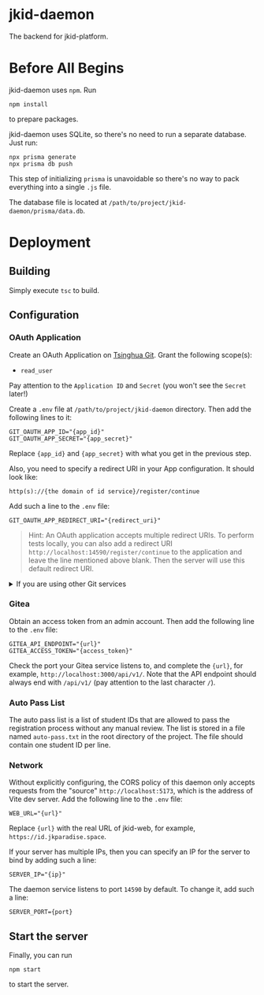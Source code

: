 # jkid-daemon

The backend for jkid-platform.

# Before All Begins

jkid-daemon uses `npm`. Run
```shell
npm install
```
to prepare packages.

jkid-daemon uses SQLite, so there's no need to run a separate database. Just run:
```shell
npx prisma generate
npx prisma db push
```

This step of initializing `prisma` is unavoidable so there's no way to pack everything into a single `.js` file.

The database file is located at `/path/to/project/jkid-daemon/prisma/data.db`.

# Deployment

## Building

Simply execute `tsc` to build.

## Configuration

### OAuth Application

Create an OAuth Application on [Tsinghua Git](https://git.tsinghua.edu.cn/-/user_settings/applications). Grant the following scope(s):
- `read_user`

Pay attention to the `Application ID` and `Secret` (you won't see the `Secret` later!)

Create a `.env` file at `/path/to/project/jkid-daemon` directory. Then add the following lines to it:
```properties
GIT_OAUTH_APP_ID="{app_id}"
GIT_OAUTH_APP_SECRET="{app_secret}"
```
Replace `{app_id}` and `{app_secret}` with what you get in the previous step.

Also, you need to specify a redirect URI in your App configuration. It should look like:
```
http(s)://{the domain of id service}/register/continue
```
Add such a line to the `.env` file:
```properties
GIT_OAUTH_APP_REDIRECT_URI="{redirect_uri}"
```

> Hint: An OAuth application accepts multiple redirect URIs. To perform tests locally, you can also add a redirect URI `http://localhost:14590/register/continue` to the application and leave the line mentioned above blank. Then the server will use this default redirect URI.

<details> <summary>If you are using other Git services</summary>

Keep in mind that other Git services may not return the student ID ("学号") as Tsinghua Git does (unfortunately they even may not have the concept of "学号"!) So you may need to modify the source code and the prisma schema file. This limits the extensibility of this application. What a pity!

</details>

### Gitea

Obtain an access token from an admin account. Then add the following line to the `.env` file:
```properties
GITEA_API_ENDPOINT="{url}"
GITEA_ACCESS_TOKEN="{access_token}"
```

Check the port your Gitea service listens to, and complete the `{url}`, for example, `http://localhost:3000/api/v1/`. Note that the API endpoint should always end with `/api/v1/` (pay attention to the last character `/`).

### Auto Pass List

The auto pass list is a list of student IDs that are allowed to pass the registration process without any manual review. The list is stored in a file named `auto-pass.txt` in the root directory of the project. The file should contain one student ID per line.

### Network

Without explicitly configuring, the CORS policy of this daemon only accepts requests from the "source" `http://localhost:5173`, which is the address of Vite dev server. Add the following line to the `.env` file:
```properties
WEB_URL="{url}"
```

Replace `{url}` with the real URL of jkid-web, for example, `https://id.jkparadise.space`.

If your server has multiple IPs, then you can specify an IP for the server to bind by adding such a line:
```properties
SERVER_IP="{ip}"
```

The daemon service listens to port `14590` by default. To change it, add such a line:
```properties
SERVER_PORT={port}
```

## Start the server

Finally, you can run
```shell
npm start
```
to start the server.
